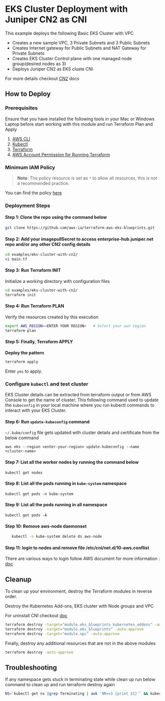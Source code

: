 # EKS Cluster Deployment with Juniper CN2 as CNI

This example deploys the following Basic EKS Cluster with VPC

- Creates a new sample VPC, 3 Private Subnets and 3 Public Subnets
- Creates Internet gateway for Public Subnets and NAT Gateway for Private Subnets
- Creates EKS Cluster Control plane with one managed node group(desired nodes as 3)
- Deploys Juniper CN2 as EKS cluste CNI


For more details checkout [CN2](https://www.juniper.net/us/en/products/sdn-and-orchestration/contrail/cloud-native-contrail-networking.html) docs

## How to Deploy

### Prerequisites

Ensure that you have installed the following tools in your Mac or Windows Laptop before start working with this module and run Terraform Plan and Apply

1. [AWS CLI](https://docs.aws.amazon.com/cli/latest/userguide/install-cliv2.html)
2. [Kubectl](https://Kubernetes.io/docs/tasks/tools/)
3. [Terraform](https://learn.hashicorp.com/tutorials/terraform/install-cli)
4. [AWS Account Permission for Running Terraform](https://developer.hashicorp.com/terraform/tutorials/aws-get-started/aws-build)

### Minimum IAM Policy

> **Note**: The policy resource is set as `*` to allow all resources, this is not a recommended practice.

You can find the policy [here](min-iam-policy.json)


### Deployment Steps

#### Step 1: Clone the repo using the command below

```sh
git clone https://github.com/aws-ia/terraform-aws-eks-blueprints.git
```
#### Step 2: Add your imagepullSecret to access enterprise-hub.juniper.net repo and/or any other CN2 config details

```sh
cd examples/eks-cluster-with-cn2/
vi main.tf
```


#### Step 3: Run Terraform INIT

Initialize a working directory with configuration files

```sh
cd examples/eks-cluster-with-cn2/
terraform init
```

#### Step 4: Run Terraform PLAN

Verify the resources created by this execution

```sh
export AWS_REGION=<ENTER YOUR REGION>   # Select your own region
terraform plan
```

#### Step 5: Finally, Terraform APPLY

**Deploy the pattern**

```sh
terraform apply
```

Enter `yes` to apply.

### Configure `kubectl` and test cluster

EKS Cluster details can be extracted from terraform output or from AWS Console to get the name of cluster.
This following command used to update the `kubeconfig` in your local machine where you run kubectl commands to interact with your EKS Cluster.

#### Step 6: Run `update-kubeconfig` command

`~/.kube/config` file gets updated with cluster details and certificate from the below command

    aws eks --region <enter-your-region> update-kubeconfig --name <cluster-name>

#### Step 7: List all the worker nodes by running the command below

    kubectl get nodes

#### Step 8: List all the pods running in `kube-system` namespace

    kubectl get pods -n kube-system

#### Step 9: List all the pods running in all namespace

    kubectl get pods -A

#### Step 10: Remove aws-node daemonset
   
```sh
   kubectl -n kube-system delete ds aws-node
```
#### Step 11: login to nodes and remove file /etc/cni/net.d/10-aws.conflist

There are various ways to login follow AWS document for more information : [doc](https://docs.aws.amazon.com/AWSEC2/latest/UserGuide/ec2-instance-connect-methods.html)

    
## Cleanup

To clean up your environment, destroy the Terraform modules in reverse order.

Destroy the Kubernetes Add-ons, EKS cluster with Node groups and VPC

For uninstall CNI checkout [doc](https://github.com/Juniper/cn2-helm/blob/main/uninstall/README.md)

```sh
terraform destroy -target="module.eks_blueprints_kubernetes_addons" -auto-approve
terraform destroy -target="module.eks_blueprints" -auto-approve
terraform destroy -target="module.vpc" -auto-approve
```

Finally, destroy any additional resources that are not in the above modules

```sh
terraform destroy -auto-approve
```
## Troubleshooting

If any namespace gets stuck in terminating state while clean up run below command to clean up and run terraform destroy again

```sh
NS=`kubectl get ns |grep Terminating | awk 'NR==1 {print $1}'` && kubectl get namespace "$NS" -o json   | tr -d "\n" | sed "s/\"finalizers\": \[[^]]\+\]/\"finalizers\": []/"   | kubectl replace --raw /api/v1/namespaces/$NS/finalize -f -
```
